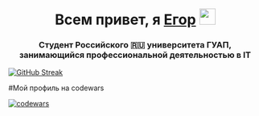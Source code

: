 <h1 align="center">Всем привет, я <a href="https://daniilshat.ru/" target="_blank">Егор</a> 
<img src="https://github.com/blackcater/blackcater/raw/main/images/Hi.gif" height="32" width="32"/></h1>
<h3 align="center">Студент Российского 🇷🇺 университета ГУАП, занимающийся профессиональной деятельностью в IT</h3>

[![GitHub Streak](https://github-readme-streak-stats.herokuapp.com/?user=Coolhachker)](https://git.io/streak-stats)

#Мой профиль на codewars 

[![codewars](https://www.codewars.com/users/Twoyasmerty/badges/large)](https://www.codewars.com/users/Twoyasmerty) 
